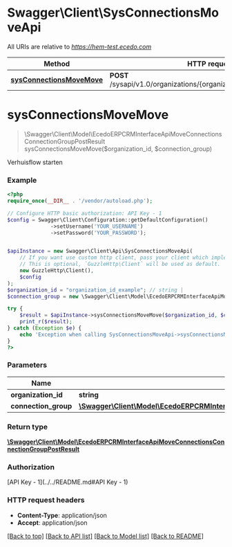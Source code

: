 # Swagger\Client\SysConnectionsMoveApi

All URIs are relative to *https://hem-test.ecedo.com*

Method | HTTP request | Description
------------- | ------------- | -------------
[**sysConnectionsMoveMove**](SysConnectionsMoveApi.md#sysConnectionsMoveMove) | **POST** /sysapi/v1.0/organizations/{organizationId}/moveconnections | Verhuisflow starten


# **sysConnectionsMoveMove**
> \Swagger\Client\Model\EcedoERPCRMInterfaceApiMoveConnectionsConnectionGroupPostResult sysConnectionsMoveMove($organization_id, $connection_group)

Verhuisflow starten

### Example
```php
<?php
require_once(__DIR__ . '/vendor/autoload.php');

// Configure HTTP basic authorization: API Key - 1
$config = Swagger\Client\Configuration::getDefaultConfiguration()
              ->setUsername('YOUR_USERNAME')
              ->setPassword('YOUR_PASSWORD');


$apiInstance = new Swagger\Client\Api\SysConnectionsMoveApi(
    // If you want use custom http client, pass your client which implements `GuzzleHttp\ClientInterface`.
    // This is optional, `GuzzleHttp\Client` will be used as default.
    new GuzzleHttp\Client(),
    $config
);
$organization_id = "organization_id_example"; // string | 
$connection_group = new \Swagger\Client\Model\EcedoERPCRMInterfaceApiMoveConnectionsConnectionGroupPostData(); // \Swagger\Client\Model\EcedoERPCRMInterfaceApiMoveConnectionsConnectionGroupPostData | 

try {
    $result = $apiInstance->sysConnectionsMoveMove($organization_id, $connection_group);
    print_r($result);
} catch (Exception $e) {
    echo 'Exception when calling SysConnectionsMoveApi->sysConnectionsMoveMove: ', $e->getMessage(), PHP_EOL;
}
?>
```

### Parameters

Name | Type | Description  | Notes
------------- | ------------- | ------------- | -------------
 **organization_id** | **string**|  |
 **connection_group** | [**\Swagger\Client\Model\EcedoERPCRMInterfaceApiMoveConnectionsConnectionGroupPostData**](../Model/EcedoERPCRMInterfaceApiMoveConnectionsConnectionGroupPostData.md)|  |

### Return type

[**\Swagger\Client\Model\EcedoERPCRMInterfaceApiMoveConnectionsConnectionGroupPostResult**](../Model/EcedoERPCRMInterfaceApiMoveConnectionsConnectionGroupPostResult.md)

### Authorization

[API Key - 1](../../README.md#API Key - 1)

### HTTP request headers

 - **Content-Type**: application/json
 - **Accept**: application/json

[[Back to top]](#) [[Back to API list]](../../README.md#documentation-for-api-endpoints) [[Back to Model list]](../../README.md#documentation-for-models) [[Back to README]](../../README.md)

